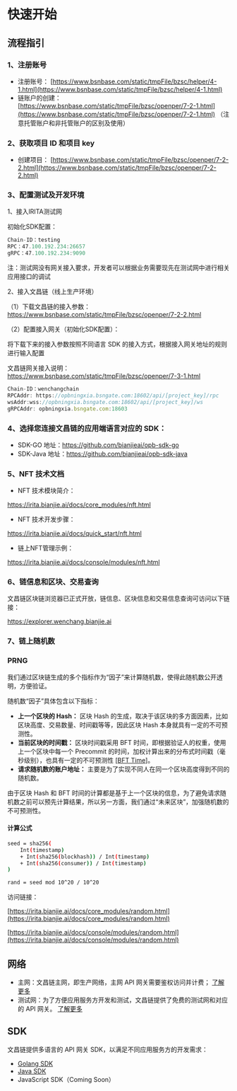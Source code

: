 <!--
order: 1
-->
# 快速开始
## 流程指引
### 1、注册账号
- 注册账号： [https://www.bsnbase.com/static/tmpFile/bzsc/helper/4-1.html](https://www.bsnbase.com/static/tmpFile/bzsc/helper/4-1.html) 
- 链账户的创建： [https://www.bsnbase.com/static/tmpFile/bzsc/openper/7-2-1.html](https://www.bsnbase.com/static/tmpFile/bzsc/openper/7-2-1.html)
（注意托管账户和非托管账户的区别及使用）
### 2、获取项目 ID 和项目 key
- 创建项目： [https://www.bsnbase.com/static/tmpFile/bzsc/openper/7-2-2.html](https://www.bsnbase.com/static/tmpFile/bzsc/openper/7-2-2.html)

### 3、配置测试及开发环境
1、接入IRITA测试网

初始化SDK配置：
```javascript
Chain-ID：testing
RPC：47.100.192.234:26657
gRPC：47.100.192.234:9090
```
注：测试网没有网关接入要求，开发者可以根据业务需要现先在测试网中进行相关应用接口的调试

2、接入文昌链（线上生产环境）

（1）下载文昌链的接入参数：https://www.bsnbase.com/static/tmpFile/bzsc/openper/7-2-2.html  

（2）配置接入网关（初始化SDK配置）：

将下载下来的接入参数按照不同语言 SDK 的接入方式，根据接入网关地址的规则进行输入配置  

文昌链网关接入说明： https://www.bsnbase.com/static/tmpFile/bzsc/openper/7-3-1.html

```javascript
Chain-ID：wenchangchain
RPCAddr: https://opbningxia.bsngate.com:18602/api/[project_key]/rpc
wsAddr:wss://opbningxia.bsngate.com:18602/api/[project_key]/ws
gRPCAddr: opbningxia.bsngate.com:18603                                                                     
```
### 4、选择您连接文昌链的应用端语言对应的 SDK：
- SDK-GO 地址：https://github.com/bianjieai/opb-sdk-go
- SDK-Java 地址：https://github.com/bianjieai/opb-sdk-java

### 5、NFT 技术文档
- NFT 技术模块简介：

https://irita.bianjie.ai/docs/core_modules/nft.html

- NFT 技术开发步骤：

https://irita.bianjie.ai/docs/quick_start/nft.html

- 链上NFT管理示例：

https://irita.bianjie.ai/docs/console/modules/nft.html

### 6、链信息和区块、交易查询
文昌链区块链浏览器已正式开放，链信息、区块信息和交易信息查询可访问以下链接：

https://explorer.wenchang.bianjie.ai

### 7、链上随机数

### PRNG

我们通过区块链生成的多个指标作为“因子”来计算随机数，使得此随机数公开透明，方便验证。

随机数“因子”具体包含以下指标：

- **上一个区块的 Hash：** 区块 Hash 的生成，取决于该区块的多方面因素，比如区块高度、交易数量、时间戳等等，因此区块 Hash 本身就具有一定的不可预测性。
- **当前区块的时间戳：** 区块时间戳采用 BFT 时间，即根据验证人的权重，使用上一个区块中每一个 Precommit 的时间，加权计算出来的分布式时间戳（毫秒级别），也具有一定的不可预测性 [[BFT Time]](https://docs.tendermint.com/master/spec/consensus/bft-time.html#bft-time)。
- **请求随机数的账户地址：** 主要是为了实现不同人在同一个区块高度得到不同的随机数。

由于区块 Hash 和 BFT 时间的计算都是基于上一个区块的信息，为了避免请求随机数之前可以预先计算结果，所以另一方面，我们通过“未来区块”，加强随机数的不可预测性。

#### 计算公式

```sh
seed = sha256(
    Int(timestamp)
    + Int(sha256(blockhash)) / Int(timestamp)
    + Int(sha256(consumer)) / Int(timestamp)
)

rand = seed mod 10^20 / 10^20
```

访问链接：

[https://irita.bianjie.ai/docs/core_modules/random.html](https://irita.bianjie.ai/docs/core_modules/random.html)

[https://irita.bianjie.ai/docs/console/modules/random.html](https://irita.bianjie.ai/docs/console/modules/random.html)



## 网络

- 主网：文昌链主网，即生产网络，主网 API 网关需要鉴权访问并计费；  [了解更多](./mainnet.md)
- 测试网：为了方便应用服务方开发和测试，文昌链提供了免费的测试网和对应的 API 网关。  [了解更多](./testnet.md)

## SDK

文昌链提供多语言的 API 网关 SDK，以满足不同应用服务方的开发需求：

- [Golang SDK]()
- [Java SDK]()
- JavaScript SDK（Coming Soon）
